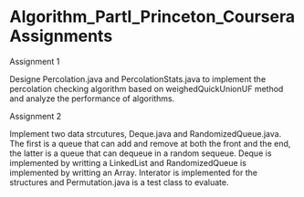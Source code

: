 # Algorithm_PartI_Princeton_Coursera Assignments

Assignment 1

Designe Percolation.java and PercolationStats.java to implement the percolation checking algorithm based on weighedQuickUnionUF method and analyze the performance of algorithms.

Assignment 2

Implement two data strcutures, Deque.java and RandomizedQueue.java. The first is a queue that can add and remove at both the front and the end, the latter is a queue that can dequeue in a random sequeue. Deque is implemented by writting a LinkedList and RandomizedQueue is implemented by writting an Array. Interator is implemented for the structures and Permutation.java is a test class to evaluate.
